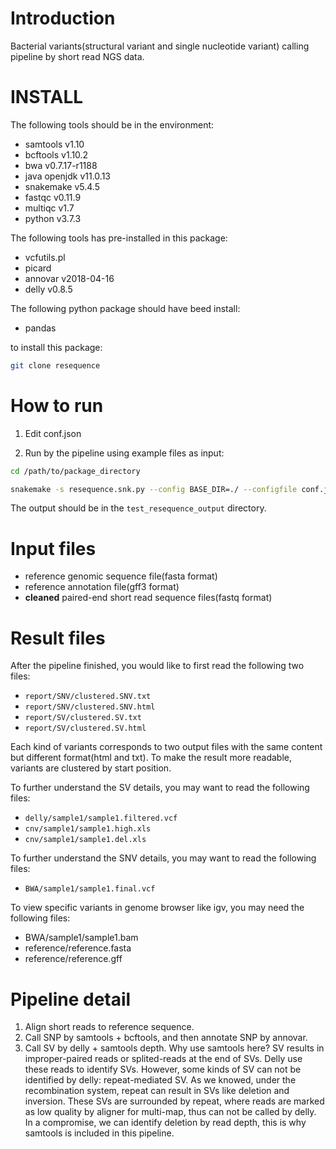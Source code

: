 # Introduction
Bacterial variants(structural variant and single nucleotide variant) calling pipeline by short read NGS data. 

# INSTALL

The following tools should be in the environment: 
- samtools v1.10
- bcftools v1.10.2
- bwa v0.7.17-r1188
- java openjdk v11.0.13
- snakemake v5.4.5
- fastqc v0.11.9
- multiqc v1.7
- python v3.7.3

The following tools has pre-installed in this package: 
- vcfutils.pl
- picard
- annovar v2018-04-16
- delly v0.8.5

The following python package should have beed install: 
- pandas

to install this package: 
``` bash
git clone resequence
```

# How to run

1. Edit conf.json

2. Run by the pipeline using example files as input: 
``` bash
cd /path/to/package_directory

snakemake -s resequence.snk.py --config BASE_DIR=./ --configfile conf.json
```

The output should be in the `test_resequence_output` directory. 

# Input files

- reference genomic sequence file(fasta format)
- reference annotation file(gff3 format)
- **cleaned** paired-end short read sequence files(fastq format)

# Result files
After the pipeline finished, you would like to first read the following two files: 
- `report/SNV/clustered.SNV.txt`
- `report/SNV/clustered.SNV.html`
- `report/SV/clustered.SV.txt`
- `report/SV/clustered.SV.html`

Each kind of variants corresponds to two output files with the same content but different format(html and txt). To make the result more readable, variants are clustered by start position. 

To further understand the SV details, you may want to read the following files: 
- `delly/sample1/sample1.filtered.vcf`
- `cnv/sample1/sample1.high.xls`
- `cnv/sample1/sample1.del.xls`

To further understand the SNV details, you may want to read the following files:
- `BWA/sample1/sample1.final.vcf`

To view specific variants in genome browser like igv, you may need the following files: 
- BWA/sample1/sample1.bam
- reference/reference.fasta
- reference/reference.gff

# Pipeline detail
1. Align short reads to reference sequence. 
2. Call SNP by samtools + bcftools, and then annotate SNP by annovar. 
3. Call SV by delly + samtools depth. Why use samtools here? SV results in improper-paired reads or splited-reads at the end of SVs. Delly use these reads to identify SVs. However, some kinds of SV can not be identified by delly: repeat-mediated SV. As we knowed, under the recombination system, repeat can result in SVs like deletion and inversion. These SVs are surrounded by repeat, where reads are marked as low quality by aligner for multi-map, thus can not be called by delly. In a compromise, we can identify deletion by read depth, this is why samtools is included in this pipeline. 
